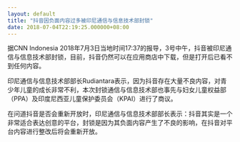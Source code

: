 ```yaml
---
layout: default
title: "抖音因负面内容过多被印尼通信与信息技术部封锁"
date: 2018-07-04T22:19:25.000000+08:00
---
```


据CNN Indonesia 2018年7月3日当地时间17:37的报导，3号中午，抖音被印尼通信与信息技术部封锁，目前，抖音仍然可以在应用商店中下载，但是打开后已看不到任何内容。


印尼通信与信息技术部部长Rudiantara表示，因为抖音存在大量不良内容，对青少年儿童的成长非常不利，本次封锁通信与信息技术部也事先与妇女儿童权益部（PPA）及印度尼西亚儿童保护委员会（KPAI）进行了商议。


在问道抖音是否会重新开放时，印尼通信与信息技术部部长表示：抖音其实是一个非常适合表达创意的平台，封锁是因为其负面内容产生了不良的影响，在抖音对平台内容进行整改后将会重新开放。

